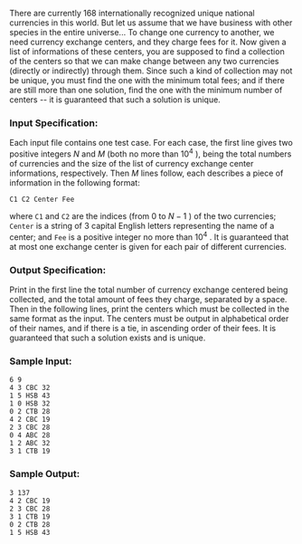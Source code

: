 <!-- Title
Currency Exchange Centers (35)
-->
There are currently 168 internationally recognized unique national currencies
in this world. But let us assume that we have business with other species in
the entire universe... To change one currency to another, we need currency
exchange centers, and they charge fees for it. Now given a list of
informations of these centers, you are supposed to find a collection of the
centers so that we can make change between any two currencies (directly or
indirectly) through them. Since such a kind of collection may not be unique,
you must find the one with the minimum total fees; and if there are still more
than one solution, find the one with the minimum number of centers -- it is
guaranteed that such a solution is unique.

### Input Specification:

Each input file contains one test case. For each case, the first line gives
two positive integers $N$ and $M$ (both no more than $10^4$ ), being the total
numbers of currencies and the size of the list of currency exchange center
informations, respectively. Then $M$ lines follow, each describes a piece of
information in the following format:

```
C1 C2 Center Fee
```

where `C1` and `C2` are the indices (from 0 to $N-1$ ) of the two currencies;
`Center` is a string of 3 capital English letters representing the name of a
center; and `Fee` is a positive integer no more than $10^4$ . It is guaranteed
that at most one exchange center is given for each pair of different
currencies.

### Output Specification:

Print in the first line the total number of currency exchange centered being
collected, and the total amount of fees they charge, separated by a space.
Then in the following lines, print the centers which must be collected in the
same format as the input. The centers must be output in alphabetical order of
their names, and if there is a tie, in ascending order of their fees. It is
guaranteed that such a solution exists and is unique.

### Sample Input:

```
6 9
4 3 CBC 32
1 5 HSB 43
1 0 HSB 32
0 2 CTB 28
4 2 CBC 19
2 3 CBC 28
0 4 ABC 28
1 2 ABC 32
3 1 CTB 19
```

### Sample Output:

```
3 137
4 2 CBC 19
2 3 CBC 28
3 1 CTB 19
0 2 CTB 28
1 5 HSB 43
```
